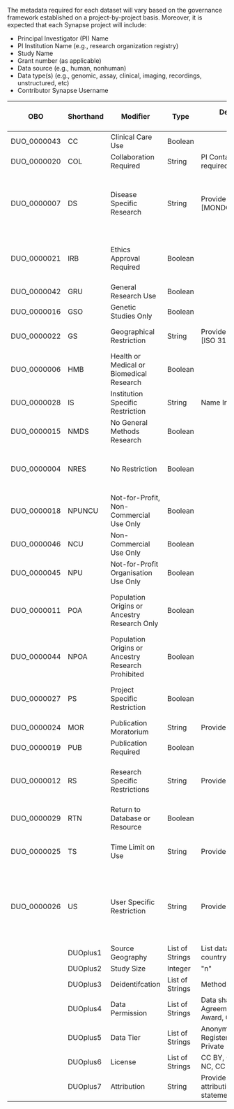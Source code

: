 The metadata required for each dataset will vary based on the governance framework established on a project-by-project basis.
Moreover, it is expected that each Synapse project will include:
 - Principal Investigator (PI) Name
 - PI Institution Name (e.g., research organization registry)
 - Study Name
 - Grant number (as applicable)
 - Data source (e.g., human, nonhuman)
 - Data type(s) (e.g., genomic, assay, clinical, imaging, recordings, unstructured, etc)
 - Contributor Synapse Username

| OBO | Shorthand | Modifier | Type | Description (from Contributor) | Evidence (from Consumer) |
| --- | --- | --- | --- | --- | --- |
| DUO_0000043 | CC | Clinical Care Use | Boolean | 
| DUO_0000020 | COL | Collaboration Required | String | PI Contact information required | Agree to terms |
| DUO_0000007 | DS | Disease Specific Research | String | Provide detail [DOID] or [MONDO] | User must describe disease-specific research use in IDU statement |
| DUO_0000021 | IRB | Ethics Approval Required | Boolean |  | User prompted to provide IRB/IEC approval |
| DUO_0000042 | GRU | General Research Use | Boolean | | Agree to terms |
| DUO_0000016 | GSO | Genetic Studies Only | Boolean | | Agree to terms |
| DUO_0000022 | GS | Geographical Restriction | String | Provide country restriction [ISO 3166⍺2] | Access limited to users within region |
| DUO_0000006 | HMB | Health or Medical or Biomedical Research | Boolean | | Agree to terms |
| DUO_0000028 | IS | Institution Specific Restriction | String | Name Institution [ror.org] | Access limited to users within institution |
| DUO_0000015 | NMDS | No General Methods Research | Boolean | | Agree to terms |
| DUO_0000004 | NRES | No Restriction | Boolean | | Data is available under Open or Anonymous access |
| DUO_0000018 | NPUNCU | Not-for-Profit, Non-Commercial Use Only | Boolean | | Access limited to NPO; Agree to terms |
| DUO_0000046 | NCU | Non-Commercial Use Only | Boolean | | Agree to terms | 
| DUO_0000045 | NPU | Not-for-Profit Organisation Use Only | Boolean | | Access limited to NPO |
| DUO_0000011 | POA | Population Origins or Ancestry Research Only | Boolean | | User must describe research use in IDU statement |
| DUO_0000044 | NPOA | Population Origins or Ancestry Research Prohibited | Boolean |  | Agree to terms |
| DUO_0000027 | PS | Project Specific Restriction | Boolean |  | User prompted to provide IDU statement |
| DUO_0000024 | MOR | Publication Moratorium | String |  Provide date [ISO 8601] | Agree to terms |
| DUO_0000019 | PUB | Publication Required | Boolean | | Agree to terms |
| DUO_0000012 | RS | Research Specific Restrictions | String | Provide detail | User must describe research use in IDU statement |
| DUO_0000029 | RTN | Return to Database or Resource | Boolean | | Agree to terms |
| DUO_0000025 | TS | Time Limit on Use | String | Provide date [ISO 8601] | User prompted to renew access every _x_ days |
| DUO_0000026 | US | User Specific Restriction | String | Provide detail | User may be required to join a Synapse Team or have a specific authentication, e.g., 2FA or RAS
|  | DUOplus1 | Source Geography | List of Strings | List data generating country(ies) [ISO 3166⍺2] | 
|  | DUOplus2 | Study Size | Integer | "n" | 
|  | DUOplus3 | Deidentifcation | List of Strings | Method for de-identification | 
|  | DUOplus4 | Data Permission | List of Strings | Data sharing enforced by: Agreement, Attestation, Award, Other (TBD) |
|  | DUOplus5 | Data Tier | List of Strings | Anonymous, Open (aka Registered), Controlled, Private |
|  | DUOplus6 | License | List of Strings | CC BY, CC BY-SA, CC BY-NC, CC BY-NC-SA |
|  | DUOplus7 | Attribution | String | Provide attribution/acknowledgement statement |
